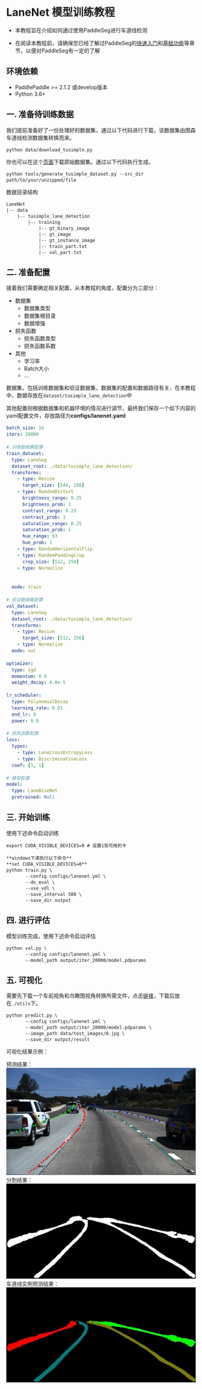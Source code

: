# LaneNet 模型训练教程

* 本教程旨在介绍如何通过使用PaddleSeg进行车道线检测

* 在阅读本教程前，请确保您已经了解过PaddleSeg的[快速入门](../../README.md#快速入门)和[基础功能](../../README.md#基础功能)等章节，以便对PaddleSeg有一定的了解

## 环境依赖

* PaddlePaddle >= 2.1.2 或develop版本
* Python 3.6+


## 一. 准备待训练数据

我们提前准备好了一份处理好的数据集，通过以下代码进行下载，该数据集由图森车道线检测数据集转换而来。

```shell
python data/download_tusimple.py
```
你也可以在这个[页面](https://github.com/TuSimple/tusimple-benchmark/issues/3)下载原始数据集。通过以下代码执行生成。

```shell
python tools/generate_tusimple_dataset.py --src_dir path/to/your/unzipped/file

```

数据目录结构
```
LaneNet
|-- data
    |-- tusimple_lane_detection
        |-- training
            |-- gt_binary_image
            |-- gt_image
            |-- gt_instance_image
            |-- train_part.txt
            |-- val_part.txt
```

## 二. 准备配置

接着我们需要确定相关配置，从本教程的角度，配置分为三部分：

* 数据集
  * 数据集类型
  * 数据集根目录
  * 数据增强
* 损失函数
  * 损失函数类型
  * 损失函数系数
* 其他
  * 学习率
  * Batch大小
  * ...

数据集，包括训练数据集和验证数据集，数据集的配置和数据路径有关，在本教程中，数据存放在`dataset/tusimple_lane_detection`中

其他配置则根据数据集和机器环境的情况进行调节，最终我们保存一个如下内容的yaml配置文件，存放路径为**configs/lanenet.yaml**

```yaml
batch_size: 16
iters: 20000

# 训练数据集配置
train_dataset:
  type: LaneSeg
  dataset_root: ./data/tusimple_lane_detection/
  transforms:
    - type: Resize
      target_size: [544, 288]
    - type: RandomDistort
      brightness_range: 0.25
      brightness_prob: 1
      contrast_range: 0.25
      contrast_prob: 1
      saturation_range: 0.25
      saturation_prob: 1
      hue_range: 63
      hue_prob: 1
    - type: RandomHorizontalFlip
    - type: RandomPaddingCrop
      crop_size: [512, 256]
    - type: Normalize


  mode: train

# 验证数据集配置
val_dataset:
  type: LaneSeg
  dataset_root: ./data/tusimple_lane_detection/
  transforms:
    - type: Resize
      target_size: [512, 256]
    - type: Normalize
  mode: val

optimizer:
  type: sgd
  momentum: 0.9
  weight_decay: 4.0e-5

lr_scheduler:
  type: PolynomialDecay
  learning_rate: 0.01
  end_lr: 0
  power: 0.9

# 损失函数配置
loss:
  types:
    - type: LaneCrossEntropyLoss
    - type: DiscriminativeLoss
  coef: [1, 1]

# 模型配置
model:
  type: LaneBiseNet
  pretrained: Null
```


## 三. 开始训练

使用下述命令启动训练

```shell
export CUDA_VISIBLE_DEVICES=0 # 设置1张可用的卡

**windows下请执行以下命令**
**set CUDA_VISIBLE_DEVICES=0**
python train.py \
       --config configs/lanenet.yml \
       --do_eval \
       --use_vdl \
       --save_interval 500 \
       --save_dir output

```

## 四. 进行评估

模型训练完成，使用下述命令启动评估

```shell
python val.py \
       --config configs/lanenet.yml \
       --model_path output/iter_20000/model.pdparams

```

## 五. 可视化
需要先下载一个车前视角和鸟瞰图视角转换所需文件，点击[链接](https://paddleseg.bj.bcebos.com/resources/tusimple_ipm_remap.tar)，下载后放在```./utils```下。

```shell
python predict.py \
       --config configs/lanenet.yml \
       --model_path output/iter_20000/model.pdparams \
       --image_path data/test_images/0.jpg \
       --save_dir output/result

```

可视化结果示例：

  预测结果：<br/>
  ![](data/images/0005_pred_lane.jpg)<br/>
  分割结果：<br/>
  ![](data/images/0005_pred_binary.jpg)<br/>
  车道线实例预测结果：<br/>
  ![](data/images/0005_pred_instance.jpg)
